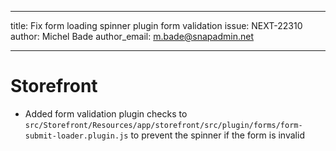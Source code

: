---
title: Fix form loading spinner plugin form validation
issue: NEXT-22310
author: Michel Bade
author_email: m.bade@snapadmin.net
___
# Storefront
* Added form validation plugin checks to `src/Storefront/Resources/app/storefront/src/plugin/forms/form-submit-loader.plugin.js` to prevent the spinner if the form is invalid
